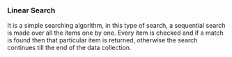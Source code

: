 <h3>Linear Search</h3>

It is a simple searching algorithm, in this type of search, a sequential search is made over all the items one by one. Every item is checked and if a match is found then that particular item is returned, otherwise the search continues till the end of the data collection.
